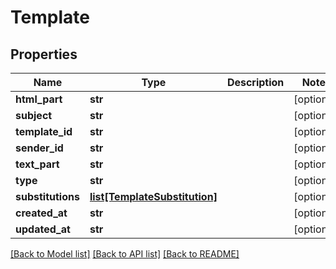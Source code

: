 # Template

## Properties
Name | Type | Description | Notes
------------ | ------------- | ------------- | -------------
**html_part** | **str** |  | [optional] 
**subject** | **str** |  | [optional] 
**template_id** | **str** |  | [optional] 
**sender_id** | **str** |  | [optional] 
**text_part** | **str** |  | [optional] 
**type** | **str** |  | [optional] 
**substitutions** | [**list[TemplateSubstitution]**](TemplateSubstitution.md) |  | [optional] 
**created_at** | **str** |  | [optional] 
**updated_at** | **str** |  | [optional] 

[[Back to Model list]](../README.md#documentation-for-models) [[Back to API list]](../README.md#documentation-for-api-endpoints) [[Back to README]](../README.md)

